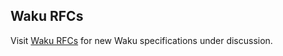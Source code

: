 ## Waku RFCs

Visit [Waku RFCs](https://github.com/waku-org/specs) for new Waku specifications under discussion.
